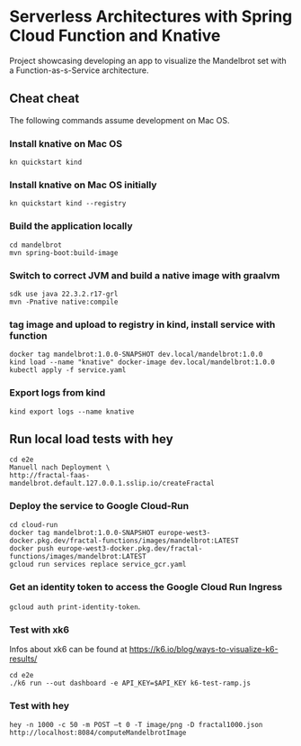 # Serverless Architectures with Spring Cloud Function and Knative
Project showcasing developing an app to visualize the Mandelbrot set with a Function-as-s-Service architecture.

## Cheat cheat
The following commands assume development on Mac OS.
### Install knative on Mac OS
```
kn quickstart kind
```
### Install knative on Mac OS initially
```
kn quickstart kind --registry
```
### Build the application locally
```
cd mandelbrot
mvn spring-boot:build-image
```

### Switch to correct JVM and build a native image with graalvm
```
sdk use java 22.3.2.r17-grl
mvn -Pnative native:compile
```

### tag image and upload to registry in kind, install service with function
```
docker tag mandelbrot:1.0.0-SNAPSHOT dev.local/mandelbrot:1.0.0
kind load --name "knative" docker-image dev.local/mandelbrot:1.0.0
kubectl apply -f service.yaml
```

### Export logs from kind
```
kind export logs --name knative
```

## Run local load tests with hey
```
cd e2e
Manuell nach Deployment \
http://fractal-faas-mandelbrot.default.127.0.0.1.sslip.io/createFractal
```


### Deploy the service to Google Cloud-Run
```
cd cloud-run
docker tag mandelbrot:1.0.0-SNAPSHOT europe-west3-docker.pkg.dev/fractal-functions/images/mandelbrot:LATEST
docker push europe-west3-docker.pkg.dev/fractal-functions/images/mandelbrot:LATEST
gcloud run services replace service_gcr.yaml
```

### Get an identity token to access the Google Cloud Run Ingress
`gcloud auth print-identity-token`.


### Test with xk6

Infos about xk6 can be found at https://k6.io/blog/ways-to-visualize-k6-results/
```
cd e2e
./k6 run --out dashboard -e API_KEY=$API_KEY k6-test-ramp.js
```

### Test with hey
```
hey -n 1000 -c 50 -m POST –t 0 -T image/png -D fractal1000.json http://localhost:8084/computeMandelbrotImage
```